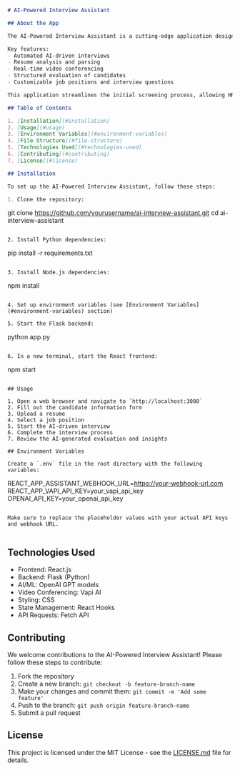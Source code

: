 ```markdown
# AI-Powered Interview Assistant

## About the App

The AI-Powered Interview Assistant is a cutting-edge application designed to revolutionize the hiring process. It combines the power of artificial intelligence with traditional recruitment methods to create a seamless, efficient, and unbiased interviewing experience.

Key features:
- Automated AI-driven interviews
- Resume analysis and parsing
- Real-time video conferencing
- Structured evaluation of candidates
- Customizable job positions and interview questions

This application streamlines the initial screening process, allowing HR professionals and hiring managers to focus on the most promising candidates while ensuring a consistent and fair evaluation for all applicants.

## Table of Contents

1. [Installation](#installation)
2. [Usage](#usage)
3. [Environment Variables](#environment-variables)
4. [File Structure](#file-structure)
5. [Technologies Used](#technologies-used)
6. [Contributing](#contributing)
7. [License](#license)

## Installation

To set up the AI-Powered Interview Assistant, follow these steps:

1. Clone the repository:
   ```
   git clone https://github.com/yourusername/ai-interview-assistant.git
   cd ai-interview-assistant
   ```

2. Install Python dependencies:
   ```
   pip install -r requirements.txt
   ```

3. Install Node.js dependencies:
   ```
   npm install
   ```

4. Set up environment variables (see [Environment Variables](#environment-variables) section)

5. Start the Flask backend:
   ```
   python app.py
   ```

6. In a new terminal, start the React frontend:
   ```
   npm start
   ```

## Usage

1. Open a web browser and navigate to `http://localhost:3000`
2. Fill out the candidate information form
3. Upload a resume
4. Select a job position
5. Start the AI-driven interview
6. Complete the interview process
7. Review the AI-generated evaluation and insights

## Environment Variables

Create a `.env` file in the root directory with the following variables:

```
REACT_APP_ASSISTANT_WEBHOOK_URL=https://your-webhook-url.com
REACT_APP_VAPI_API_KEY=your_vapi_api_key
OPENAI_API_KEY=your_openai_api_key
```

Make sure to replace the placeholder values with your actual API keys and webhook URL.


```

## Technologies Used

- Frontend: React.js
- Backend: Flask (Python)
- AI/ML: OpenAI GPT models
- Video Conferencing: Vapi AI
- Styling: CSS
- State Management: React Hooks
- API Requests: Fetch API

## Contributing

We welcome contributions to the AI-Powered Interview Assistant! Please follow these steps to contribute:

1. Fork the repository
2. Create a new branch: `git checkout -b feature-branch-name`
3. Make your changes and commit them: `git commit -m 'Add some feature'`
4. Push to the branch: `git push origin feature-branch-name`
5. Submit a pull request

## License

This project is licensed under the MIT License - see the [LICENSE.md](LICENSE.md) file for details.
```